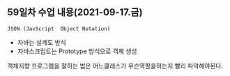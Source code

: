 ## 59일차 수업 내용(2021-09-17.금)

` JSON (JavScript  Object Notation) `

- 자바는 설계도 방식
- 자바스크립트는 Prototype 방식으로 객체 생성

객체지향 프로그램을 잘하는 법은 어느클래스가 무슨역할을하는지 빨리 파악해야된다.



